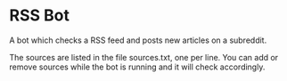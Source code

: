 # RSS Bot
A bot which checks a RSS feed and posts new articles on a subreddit.

The sources are listed in the file sources.txt, one per line. You can add or remove sources while the bot is running and it will check accordingly. 